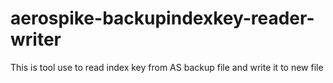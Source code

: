 aerospike-backupindexkey-reader-writer
======================================

This is tool use to read index key from AS backup file and write it to new file

